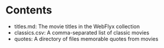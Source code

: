 # Contents 

* titles.md: The movie titles in the WebFlyx collection 
* classics.csv: A comma-separated list of classic movies 
* quotes: A directory of files memorable quotes from movies
